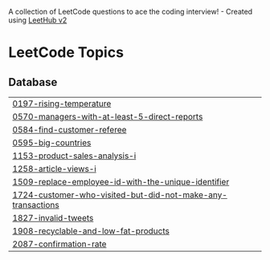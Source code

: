 A collection of LeetCode questions to ace the coding interview! - Created using [LeetHub v2](https://github.com/arunbhardwaj/LeetHub-2.0)
<!---LeetCode Topics Start-->
# LeetCode Topics
## Database
|  |
| ------- |
| [0197-rising-temperature](https://github.com/Airuikeric/LeetCode/tree/master/0197-rising-temperature) |
| [0570-managers-with-at-least-5-direct-reports](https://github.com/Airuikeric/LeetCode/tree/master/0570-managers-with-at-least-5-direct-reports) |
| [0584-find-customer-referee](https://github.com/Airuikeric/LeetCode/tree/master/0584-find-customer-referee) |
| [0595-big-countries](https://github.com/Airuikeric/LeetCode/tree/master/0595-big-countries) |
| [1153-product-sales-analysis-i](https://github.com/Airuikeric/LeetCode/tree/master/1153-product-sales-analysis-i) |
| [1258-article-views-i](https://github.com/Airuikeric/LeetCode/tree/master/1258-article-views-i) |
| [1509-replace-employee-id-with-the-unique-identifier](https://github.com/Airuikeric/LeetCode/tree/master/1509-replace-employee-id-with-the-unique-identifier) |
| [1724-customer-who-visited-but-did-not-make-any-transactions](https://github.com/Airuikeric/LeetCode/tree/master/1724-customer-who-visited-but-did-not-make-any-transactions) |
| [1827-invalid-tweets](https://github.com/Airuikeric/LeetCode/tree/master/1827-invalid-tweets) |
| [1908-recyclable-and-low-fat-products](https://github.com/Airuikeric/LeetCode/tree/master/1908-recyclable-and-low-fat-products) |
| [2087-confirmation-rate](https://github.com/Airuikeric/LeetCode/tree/master/2087-confirmation-rate) |
<!---LeetCode Topics End-->